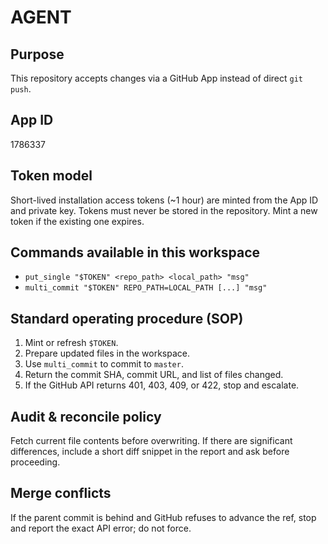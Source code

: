 # AGENT

## Purpose
This repository accepts changes via a GitHub App instead of direct `git push`.

## App ID
1786337

## Token model
Short-lived installation access tokens (~1 hour) are minted from the App ID and private key. Tokens must never be stored in the repository. Mint a new token if the existing one expires.

## Commands available in this workspace
- `put_single "$TOKEN" <repo_path> <local_path> "msg"`
- `multi_commit "$TOKEN" REPO_PATH=LOCAL_PATH [...] "msg"`

## Standard operating procedure (SOP)
1. Mint or refresh `$TOKEN`.
2. Prepare updated files in the workspace.
3. Use `multi_commit` to commit to `master`.
4. Return the commit SHA, commit URL, and list of files changed.
5. If the GitHub API returns 401, 403, 409, or 422, stop and escalate.

## Audit & reconcile policy
Fetch current file contents before overwriting. If there are significant differences, include a short diff snippet in the report and ask before proceeding.

## Merge conflicts
If the parent commit is behind and GitHub refuses to advance the ref, stop and report the exact API error; do not force.
